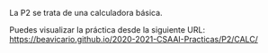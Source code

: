 
La P2 se trata de una calculadora básica.

Puedes visualizar la práctica desde la siguiente URL: https://beavicario.github.io/2020-2021-CSAAI-Practicas/P2/CALC/
